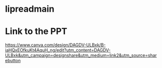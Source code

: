 # lipreadmain

# Link to the PPT
https://www.canva.com/design/DAGDV-ULBxk/B-iaHQxEOfkuKt4AquH_ng/edit?utm_content=DAGDV-ULBxk&utm_campaign=designshare&utm_medium=link2&utm_source=sharebutton
